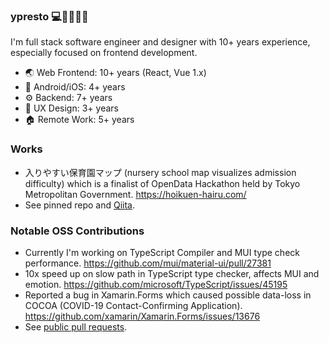 ### ypresto 💻👶🧑‍🍳🌈

I'm full stack software engineer and designer with 10+ years experience, especially focused on frontend development.

- 🌏 Web Frontend: 10+ years (React, Vue 1.x)
- 📱 Android/iOS: 4+ years
- ⚙️ Backend: 7+ years
- 🎨 UX Design: 3+ years
- 🏠 Remote Work: 5+ years

### Works

- 入りやすい保育園マップ (nursery school map visualizes admission difficulty) which is a finalist of OpenData Hackathon held by Tokyo Metropolitan Government.
  https://hoikuen-hairu.com/
- See pinned repo and [Qiita](https://qiita.com/yuya_presto).

### Notable OSS Contributions

- Currently I'm working on TypeScript Compiler and MUI type check performance.
  https://github.com/mui/material-ui/pull/27381
- 10x speed up on slow path in TypeScript type checker, affects MUI and emotion.
  https://github.com/microsoft/TypeScript/issues/45195
- Reported a bug in Xamarin.Forms which caused possible data-loss in COCOA (COVID-19 Contact-Confirming Application).
  https://github.com/xamarin/Xamarin.Forms/issues/13676
- See [public pull requests](https://github.com/pulls?q=is%3Apr+author%3Aypresto+is%3Apublic).
